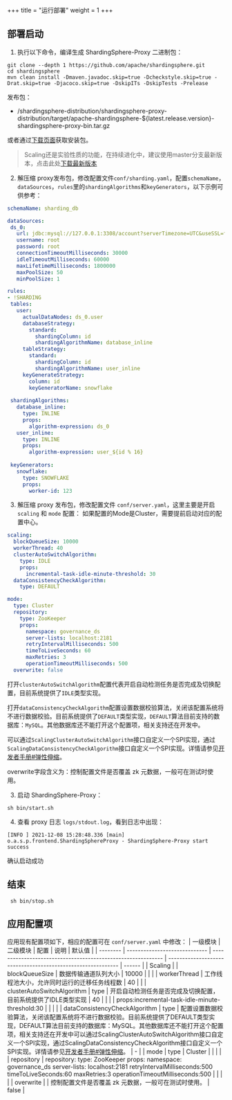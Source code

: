 +++
title = "运行部署"
weight = 1
+++

## 部署启动

1. 执行以下命令，编译生成 ShardingSphere-Proxy 二进制包：

```
git clone --depth 1 https://github.com/apache/shardingsphere.git
cd shardingsphere
mvn clean install -Dmaven.javadoc.skip=true -Dcheckstyle.skip=true -Drat.skip=true -Djacoco.skip=true -DskipITs -DskipTests -Prelease
```

发布包：
- /shardingsphere-distribution/shardingsphere-proxy-distribution/target/apache-shardingsphere-${latest.release.version}-shardingsphere-proxy-bin.tar.gz

或者通过[下载页面]( https://shardingsphere.apache.org/document/current/cn/downloads/ )获取安装包。

> Scaling还是实验性质的功能，在持续进化中，建议使用master分支最新版本，点击此处[下载最新版本]( http://117.48.121.24:8080/Proxy/ )

2. 解压缩 proxy发布包，修改配置文件`conf/sharding.yaml`，配置`schemaName`，`dataSources`，`rules`里的`shardingAlgorithms`和`keyGenerators`，以下示例可供参考：
```yaml
schemaName: sharding_db

dataSources:
 ds_0:
   url: jdbc:mysql://127.0.0.1:3308/account?serverTimezone=UTC&useSSL=false
   username: root
   password: root
   connectionTimeoutMilliseconds: 30000
   idleTimeoutMilliseconds: 60000
   maxLifetimeMilliseconds: 1800000
   maxPoolSize: 50
   minPoolSize: 1

rules:
- !SHARDING
 tables:
   user:
     actualDataNodes: ds_0.user
     databaseStrategy:
       standard:
         shardingColumn: id
         shardingAlgorithmName: database_inline
     tableStrategy:
       standard:
         shardingColumn: id
         shardingAlgorithmName: user_inline
     keyGenerateStrategy:
       column: id
       keyGeneratorName: snowflake
 
 shardingAlgorithms:
   database_inline:
     type: INLINE
     props:
       algorithm-expression: ds_0
   user_inline:
     type: INLINE
     props:
       algorithm-expression: user_${id % 16}
 
 keyGenerators:
   snowflake:
     type: SNOWFLAKE
     props:
       worker-id: 123
```

3. 解压缩 proxy 发布包，修改配置文件 `conf/server.yaml`，这里主要是开启 `scaling` 和 `mode` 配置：
如果配置的Mode是Cluster，需要提前启动对应的配置中心。


```yaml
scaling:
  blockQueueSize: 10000
  workerThread: 40
  clusterAutoSwitchAlgorithm:
    type: IDLE
    props:
      incremental-task-idle-minute-threshold: 30
  dataConsistencyCheckAlgorithm:
    type: DEFAULT

mode:
  type: Cluster
  repository:
    type: ZooKeeper
    props:
      namespace: governance_ds
      server-lists: localhost:2181
      retryIntervalMilliseconds: 500
      timeToLiveSeconds: 60
      maxRetries: 3
      operationTimeoutMilliseconds: 500
  overwrite: false
```

打开`clusterAutoSwitchAlgorithm`配置代表开启自动检测任务是否完成及切换配置，目前系统提供了`IDLE`类型实现。

打开`dataConsistencyCheckAlgorithm`配置设置数据校验算法，关闭该配置系统将不进行数据校验。目前系统提供了`DEFAULT`类型实现，`DEFAULT`算法目前支持的数据库：`MySQL`。其他数据库还不能打开这个配置项，相关支持还在开发中。

可以通过`ScalingClusterAutoSwitchAlgorithm`接口自定义一个SPI实现，通过`ScalingDataConsistencyCheckAlgorithm`接口自定义一个SPI实现。详情请参见[开发者手册#弹性伸缩](/cn/dev-manual/scaling/)。

overwrite字段含义为：控制配置文件是否覆盖 zk 元数据，一般可在测试时使用。

3. 启动 ShardingSphere-Proxy：

```
sh bin/start.sh
```

4. 查看 proxy 日志 `logs/stdout.log`，看到日志中出现：
```
[INFO ] 2021-12-08 15:28:48.336 [main] o.a.s.p.frontend.ShardingSphereProxy - ShardingSphere-Proxy start success
```

确认启动成功



## 结束

```
 sh bin/stop.sh
```

## 应用配置项

应用现有配置项如下，相应的配置可在 `conf/server.yaml` 中修改：
| 一级模块 | 二级模块                      | 配置                                                         | 说明                                                         | 默认值 |
| -------- | ----------------------------- | ------------------------------------------------------------ | ------------------------------------------------------------ | ------ |
| Scaling  |                               | blockQueueSize                                               | 数据传输通道队列大小                                         | 10000  |
|          |                               | workerThread                                                 | 工作线程池大小，允许同时运行的迁移任务线程数                 | 40     |
|          | clusterAutoSwitchAlgorithm    | type                                                         | 开启自动检测任务是否完成及切换配置，目前系统提供了IDLE类型实现 | 40     |
|          |                               | props:incremental-task-idle-minute-threshold:30              |                                                              |        |
|          | dataConsistencyCheckAlgorithm | type                                                         | 配置设置数据校验算法，关闭该配置系统将不进行数据校验。目前系统提供了DEFAULT类型实现，DEFAULT算法目前支持的数据库：MySQL。其他数据库还不能打开这个配置项，相关支持还在开发中可以通过ScalingClusterAutoSwitchAlgorithm接口自定义一个SPI实现，通过ScalingDataConsistencyCheckAlgorithm接口自定义一个SPI实现。详情请参见[开发者手册#弹性伸缩](https://shardingsphere.apache.org/document/current/cn/dev-manual/scaling/)。 | -      |
| mode     | type                          | Cluster                                                      |                                                              |        |
|          | repository                    | repository:  type: ZooKeeper   props:    namespace: governance_ds     server-lists: localhost:2181      retryIntervalMilliseconds:500      timeToLiveSeconds:60      maxRetries:3      operationTimeoutMilliseconds:500 |                                                              |        |
|          | overwrite                     |                                                              | 控制配置文件是否覆盖 zk 元数据，一般可在测试时使用。         | false  |
